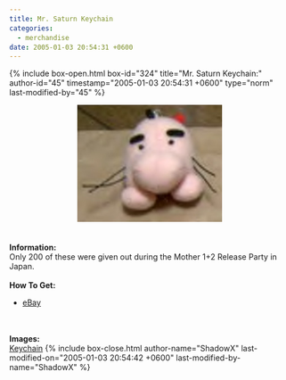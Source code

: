 ```yaml
---
title: Mr. Saturn Keychain
categories:
  - merchandise
date: 2005-01-03 20:54:31 +0600
---
```

{% include box-open.html box-id="324" title="Mr. Saturn Keychain:" author-id="45" timestamp="2005-01-03 20:54:31 +0600" type="norm" last-modified-by="45" %}
	<center>
	<img src="/merchandise/images/ms_keychain_title.jpg" border="0" alt="Mr. Saturn Keychain" />
	</center>
	<br /><br />
	<b>Information:</b>
	<br />
	Only 200 of these were given out during the Mother 1+2 Release Party in Japan.
	<br /><br />
	<b>How To Get:</b>
	<br />
	<ul>
	<li><a href="http://www.ebay.com">eBay</a></li>
	</ul>
	<br /><br />
	<b>Images:</b>
	<br />
	<a href="/merchandise/images/ms_keychain.jpg">Keychain</a>
{% include box-close.html author-name="ShadowX" last-modified-on="2005-01-03 20:54:42 +0600" last-modified-by-name="ShadowX" %}
